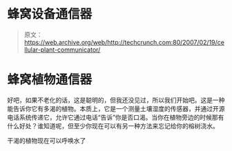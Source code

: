 # 蜂窝设备通信器

> 原文：<https://web.archive.org/web/http://techcrunch.com:80/2007/02/19/cellular-plant-communicator/>

# 蜂窝植物通信器

好吧，如果不老化的话，这是聪明的，但我还没见过，所以我们开始吧。这是一种能告诉你它有多渴的植物。本质上，它是一个测量土壤湿度的传感器，并通过开源电话系统传递它，允许它通过电话“告诉”你是否口渴。当你在植物旁边的时候那有什么好处？谁知道呢，但至少你现在可以有另一种方法来忘记给你的榕树浇水。

干渴的植物现在可以呼唤水了